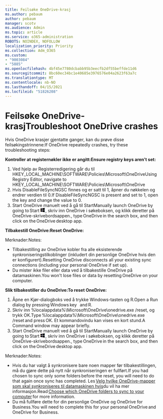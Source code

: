 ```yaml
---
title: Feilsøke OneDrive-krasj
ms.author: pebaum
author: pebaum
manager: scotv
ms.audience: Admin
ms.topic: article
ms.service: o365-administration
ROBOTS: NOINDEX, NOFOLLOW
localization_priority: Priority
ms.collection: Adm_O365
ms.custom:
- "9003084"
- "5885"
ms.openlocfilehash: 4bf45e7780dcbabb95b3eecfb2df55beffde11d6
ms.sourcegitcommit: 8bc60ec34bc1e40685e3976576e04a2623f63a7c
ms.translationtype: MT
ms.contentlocale: nb-NO
ms.lasthandoff: 04/15/2021
ms.locfileid: "51826208"
---
```

# <a name="troubleshoot-onedrive-crashes"></a><span data-ttu-id="98618-102">Feilsøke OneDrive-krasj</span><span class="sxs-lookup"><span data-stu-id="98618-102">Troubleshoot OneDrive crashes</span></span>

<span data-ttu-id="98618-103">Hvis OneDrive krasjer gjentatte ganger, kan du prøve disse feilsøkingstrinnene:</span><span class="sxs-lookup"><span data-stu-id="98618-103">If OneDrive repeatedly crashes, try these troubleshooting steps:</span></span>

<span data-ttu-id="98618-104">**Kontroller at registernøkler ikke er angitt:**</span><span class="sxs-lookup"><span data-stu-id="98618-104">**Ensure registry keys aren’t set:**</span></span>

1. <span data-ttu-id="98618-105">Ved hjelp av Registerredigering går du til HKEY_LOCAL_MACHINE\SOFTWARE\Policies\Microsoft\OneDrive</span><span class="sxs-lookup"><span data-stu-id="98618-105">Using Registry Editor, navigate to HKEY_LOCAL_MACHINE\SOFTWARE\Policies\Microsoft\OneDrive</span></span>
2. <span data-ttu-id="98618-106">Hvis DisableFileSyncNGSC finnes og er satt til 1, åpner du nøkkelen og endrer verdien til 0.</span><span class="sxs-lookup"><span data-stu-id="98618-106">If DisableFileSyncNGSC is present and set to 1, open the key and change the value to 0.</span></span>
3. <span data-ttu-id="98618-107">Start OneDrive manuelt ved å gå til Start</span><span class="sxs-lookup"><span data-stu-id="98618-107">Manually launch OneDrive by going to Start</span></span> ![Trykk Windows-tasten](data:image/png;base64,iVBORw0KGgoAAAANSUhEUgAAABEAAAAOCAYAAADJ7fe0AAAAAXNSR0IArs4c6QAAAARnQU1BAACxjwv8YQUAAAAJcEhZcwAADsQAAA7EAZUrDhsAAADxSURBVDhPY/wPBAx4wR+Gd6/fM7x9/ZTh9ZuXDGdPnWE4tH0rw/UHDxlaVp9kCDCSYWABKfv35wfD+/cfGV4+fcLw5uVjhlOXzzFsX/qWYebmZAZPWWOGO2DD8ACQS9Y3e4Bcg4Y9/t94fPa/CoY4Aq8/+xik/T8TkEMxGDyGgANWwSqeobvbGSyAADIM3BwCDKXd3QyfoCLoQEGAA0xTxSWjsYMJwLHjkruU4UXSJ4YnT54x3Dh/luHmjfMMmw9wMjCDlRAGBDPgjy8fGT5//8rw9P4Thge3zzNcvXmDYevmfQzXb1xlmH/0ATADyjAAAKdWkD3ZSwNeAAAAAElFTkSuQmCC)<span data-ttu-id="98618-109">, skriv inn OneDrive i søkeboksen, og klikk deretter på OneDrive-skrivebordsappen.</span><span class="sxs-lookup"><span data-stu-id="98618-109">, type OneDrive in the search box, and then click on the OneDrive desktop app.</span></span>

<span data-ttu-id="98618-110">**Tilbakestill OneDrive:**</span><span class="sxs-lookup"><span data-stu-id="98618-110">**Reset OneDrive:**</span></span>

<span data-ttu-id="98618-111">Merknader:</span><span class="sxs-lookup"><span data-stu-id="98618-111">Notes:</span></span>

- <span data-ttu-id="98618-112">Tilbakestilling av OneDrive kobler fra alle eksisterende synkroniseringstilkoblinger (inkludert din personlige OneDrive hvis den er konfigurert).</span><span class="sxs-lookup"><span data-stu-id="98618-112">Resetting OneDrive disconnects all your existing sync connections (including your personal OneDrive if set up).</span></span>
- <span data-ttu-id="98618-113">Du mister ikke filer eller data ved å tilbakestille OneDrive på datamaskinen.</span><span class="sxs-lookup"><span data-stu-id="98618-113">You won't lose files or data by resetting OneDrive on your computer.</span></span>

<span data-ttu-id="98618-114">**Slik tilbakestiller du OneDrive:**</span><span class="sxs-lookup"><span data-stu-id="98618-114">**To reset OneDrive:**</span></span>

1. <span data-ttu-id="98618-115">Åpne en Kjør-dialogboks ved å trykke Windows-tasten og R.</span><span class="sxs-lookup"><span data-stu-id="98618-115">Open a Run dialog by pressing Windows key    and R.</span></span>
2. <span data-ttu-id="98618-116">Skriv inn %localappdata%\Microsoft\OneDrive\onedrive.exe /reset, og trykk OK.</span><span class="sxs-lookup"><span data-stu-id="98618-116">Type %localappdata%\Microsoft\OneDrive\onedrive.exe /reset and press OK.</span></span> <span data-ttu-id="98618-117">Et kommandovindu kan vises en kort stund.</span><span class="sxs-lookup"><span data-stu-id="98618-117">A Command window may appear briefly.</span></span>
3. <span data-ttu-id="98618-118">Start OneDrive manuelt ved å gå til Start</span><span class="sxs-lookup"><span data-stu-id="98618-118">Manually launch OneDrive by going to Start</span></span> ![Trykk Windows-tasten](data:image/png;base64,iVBORw0KGgoAAAANSUhEUgAAABEAAAAOCAYAAADJ7fe0AAAAAXNSR0IArs4c6QAAAARnQU1BAACxjwv8YQUAAAAJcEhZcwAADsQAAA7EAZUrDhsAAADxSURBVDhPY/wPBAx4wR+Gd6/fM7x9/ZTh9ZuXDGdPnWE4tH0rw/UHDxlaVp9kCDCSYWABKfv35wfD+/cfGV4+fcLw5uVjhlOXzzFsX/qWYebmZAZPWWOGO2DD8ACQS9Y3e4Bcg4Y9/t94fPa/CoY4Aq8/+xik/T8TkEMxGDyGgANWwSqeobvbGSyAADIM3BwCDKXd3QyfoCLoQEGAA0xTxSWjsYMJwLHjkruU4UXSJ4YnT54x3Dh/luHmjfMMmw9wMjCDlRAGBDPgjy8fGT5//8rw9P4Thge3zzNcvXmDYevmfQzXb1xlmH/0ATADyjAAAKdWkD3ZSwNeAAAAAElFTkSuQmCC)<span data-ttu-id="98618-120">, skriv inn OneDrive i søkeboksen, og klikk deretter på OneDrive-skrivebordsappen.</span><span class="sxs-lookup"><span data-stu-id="98618-120">, type OneDrive in the search box, and then click on the OneDrive desktop app.</span></span>

<span data-ttu-id="98618-121">Merknader:</span><span class="sxs-lookup"><span data-stu-id="98618-121">Notes:</span></span>

- <span data-ttu-id="98618-122">Hvis du har valgt å synkronisere bare noen mapper før tilbakestillingen, må du gjøre dette på nytt når synkroniseringen er fullført.</span><span class="sxs-lookup"><span data-stu-id="98618-122">If you had chosen to sync only some folders before the reset, you will need to do that again once sync has completed.</span></span> <span data-ttu-id="98618-123">Les [Velg hvilke OneDrive-mapper som skal synkroniseres til datamaskinen hvis](https://support.office.com/article/98b8b011-8b94-419b-aa95-a14ff2415e85)du vil ha mer   informasjon.</span><span class="sxs-lookup"><span data-stu-id="98618-123">Read [Choose which OneDrive folders to sync to your computer](https://support.office.com/article/98b8b011-8b94-419b-aa95-a14ff2415e85) for more information.</span></span>
- <span data-ttu-id="98618-124">Du må fullføre dette for din personlige OneDrive og OneDrive for Business.</span><span class="sxs-lookup"><span data-stu-id="98618-124">You will need to complete this for your personal OneDrive and OneDrive for Business.</span></span>